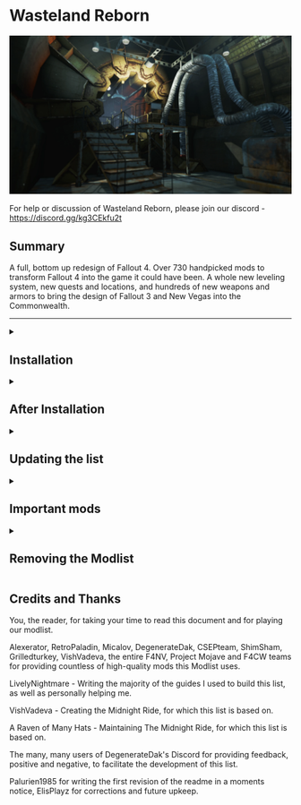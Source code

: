# Wasteland Reborn
![alt text](https://raw.githubusercontent.com/Camora0/Wasteland-Reborn/main/WastelandRebornImage.webp)

For help or discussion of Wasteland Reborn, please join our discord - https://discord.gg/kg3CEkfu2t

## Summary

A full, bottom up redesign of Fallout 4. Over 730 handpicked mods to transform Fallout 4 into the game it could have been. A whole new leveling system, new quests and locations, and hundreds of new weapons and armors to bring the design of Fallout 3 and New Vegas into the Commonwealth. 

---

<details>
<summary><h2>Installation</h2></summary>

### Pre-Installation

Do note that you MUST use ***FULL (ALL DLC, except high-res textures) LATEST*** Steam version of Fallout 4 because we've said so. Not up for debates.

These steps are only needed if you are installing Wasteland Reborn for the first time.

#### Microsoft Visual C++ Redistributable Package

You most likely already have this installed. The package is required for MO2, and you can download it from [Microsoft](https://support.microsoft.com/en-us/help/2977003/the-latest-supported-visual-c-downloads). Download the x64 version under "Visual Studio 2015, 2017 and 2019". [Direct link](https://aka.ms/vs/16/release/vc_redist.x64.exe) if the other link doesn't work.

#### Turn off Steam updates

To turn off Steam automatically updating the game for you, head over to the Properties window, navigate to the _Updates_ tab and change _Automatic updates_ to _Only update this game when I launch it_.

**This game does use a Stock Game Folder, so it should be fine in the event of an update, but it is still best practice to turn it off.**

#### Cleaning Fallout 4

It is highly recommended to uninstall the game through Steam, delete the game folder, and reinstall it. It is also recommended to delete the `Fallout4` folder in `Documents/My Games/`.

#### Starting Fallout 4

After you have done everything above and have a clean Fallout 4 game folder, start the Launcher and let it do the initial graphics check. Do not worry about this part, as the installation will replace these graphics settings, then Start Fallout 4. 

Once the Main Menu has loaded you may exit. After doing this, do not play Fallout 4 again using the Launcher, as it will revert your .ini files and could mess up your settings.

### Wabbajack

#### Preparations

Download the latest version of Wabbajack [here](https://github.com/wabbajack-tools/wabbajack/releases) and place the `Wabbajack.exe` file in a folder. This folder **must not** be in your Desktop, Downloads, or Program Files folder. It's best to create a Wabbajack folder at the root level, like `C:/Wabbajack.`

#### Download and Installation

The download and installation of Wasteland Reborn process may take a long time, depending on your system. To speed up this process it is advised to place the working folder on an SSD.

1. Open Wabbajack.
2. Click `Browse Modlists` then click the dropdown menu on top and select `Fallout 4` (don't forget to tick `Show Unofficial Lists`), and download Wasteland Reborn from the Modlist Gallery.
3. Set your download and installation paths. The recommended Installation Path is a blank folder at the root of a drive, such as C:\Wasteland Reborn. The download path will update automatically. There's an option to put the download folder on another drive, for example an HDD, while the instance stays on an SSD.
5. Then click the Go/Begin button.
6. Wait for Wabbajack to finish. It may take awhile, depending on your internet speed and if you are using an SSD or HDD.

While this is happening, the developer team suggests to download the mods that ***WILL*** cause issues later down the line if one does not download them before the end of the download phase *(these are linked below)*.

#### Problems with Wabbajack

If you run into download issues with Wabbajack, it is recommended to re-running Wabbajack before posting anything. Wabbajack will continue where it left off, so you will not have to start over.

#### Could not download...

If you have issues with files not downloading, manually download the files and drop them inside of the Download folder, then re-run Wabbajack. Once Wabbajack detects the missing and failed to download files it will finish the setup process.

Current files known to have issues:
1. [Colt Single Action Army - F4NV Discord](https://discord.com/invite/f4nv) 
2. [Anti-Material Rifle - F4NV Discord](https://discord.com/invite/f4nv)

You must join the F4NV Discord in order to download the AMR and CSAA files. Once you have joined, go to the ***F4NV News and Announcements*** tab and click on ***released-F4NV-content***. Then scroll up until you find those two files. They are located right under the **.45 Auto Pistol (Colt M1911)** mod.


</details>

<details>
<summary><h2>After Installation</h2></summary>

### Modifying INIs

To ensure the proper settings are enabled, you need to run Bethini. Launch it through the dropdown menu in Mod Organizer 2.. 

#### Setting BethINI Pie up incase it is not set up automatically:
1. Set the Game Path to: "(Your install folder)\Stock Game and make sure to select ***Fallout4.exe***";
2. Set the INI Path to: "(Your install folder)\profiles\Wasteland Reborn";
3. Use the Restore Backup if you want to use your backed up INIs again. 

#### While Bethini is open, change the following settings, if they are not already set up:
+ Change the resolution of the game (I use a 1440p monitor, and the inis are set as such.) , display mode (default should be set and left at Borderless Windowed);
+ Set the presets to Bethini Presets, and press the High button.
+ Apply the recommended tweaks as well. Then save your settings.

### Saving on disk space ***(Highly OPTIONAL)***

After a successful download deleting the ***downloads*** folder's content is safe. 
Note: If the user does end up cleaning the folder, a redownload ***WILL*** be in order if they do end up deciding to update. As the modpack in the very first phase (open beta) expect to be bombarded with updates of any caliber.

### How to start up Wasteland Reborn

First, open root folder and navigate to the "Preset Save Games" folder. Copy these files inside directly into profiles/Wasteland Reborn/saves. Make a saves folder if it is not already there. Head over to the installation folder, locate the .exe file `ModOrganizer.exe` and launch it. Once it launches, there will be a drop-down box on the upper right and a big run button right next to it. Ensure it is set to `F4SE` select it in the drop-down box, and then click the run button which. You have to run `F4SE` through Mod Organizer 2 in order to load the mods correctly as Mod Organizer handles some mods via VFS (Virtual File System).

***You must use the Preset Saves to get the intended experience of this list.***

When using the preset saves, make sure to change your SPECIAL stats. This should prompt the game to reset your Tagged skills and traits the next time you open your Pip-Boy.

When you reach the surface, you will be prompted to Inject LIF forms into the Leveled lists. Select inject. 

Next the game will ask you about LAERs. Inject these as well.

Finally, you'll be given a magazine on backpacks. When the pop-up prompt appears, select the default option.


</details>

<details>
<summary><h2>Updating the list</h2></summary>

If Wasteland Reborn receives an update, please check the Changelog before doing anything.

**Wabbajack will delete all files that are not part of the Modlist when updating!**

This means that if you added any of your own mods into the Modlist, they will be deleted. In the future we will provide details on how to prevent files from being deleted once the most common issues are fixes.

Updating is like installing the modlist. You only have to make sure that you select the same paths and tick the _overwrite existing Modlist_ button (typically Wabbajack already selects the folders but it is recommended to make sure they're correct before continuing).


</details>

<details>
<summary><h2>Important mods</h2></summary>

Further annotated in-depth in the [key mod/configuration guide](https://github.com/Camora0/Wasteland-Reborn/blob/main/KEY_FEATURES.md).

### Gameplay

1. [Classic Radiation Poisoning 2](https://www.nexusmods.com/fallout4/mods/48185)
2. [Immersive Animation Framework](https://www.nexusmods.com/fallout4/mods/50555)
3. [SCOURGE - Unleveled and Standardised NPC Stats](https://www.nexusmods.com/fallout4/mods/60917)
4. [Silent Protagonist F4SE](https://www.nexusmods.com/fallout4/mods/61732)
5. [Dak's Weapon Rebalance (Damage Overhaul and Leveled Lists](https://www.nexusmods.com/fallout4/mods/77613)
6. [You Are Exceptional - Skills and Perk Overhaul v1.05h](https://www.nexusmods.com/fallout4/mods/76739)

### Quests
1. [CSEP Presents Brothers in Arms Return Of The Outcasts - Mini DLC Sized Quest Mod](https://www.nexusmods.com/fallout4/mods/73657)
2. [CSEP Presents Commonwealth Killer - Quest Mod](https://www.nexusmods.com/fallout4/mods/61305)
3. [CSEP Presents Loaded Bases - Quest Mod](https://www.nexusmods.com/fallout4/mods/70031)
4. [Fallout 4 - Point Lookout](https://www.nexusmods.com/fallout4/mods/60330)
5. [Fourville](https://www.nexusmods.com/fallout4/mods/43979)
6. [South of the Sea - Atoms Storm](https://www.nexusmods.com/fallout4/mods/63152)

### New things
1. [Capital Wasteland Robot Pack](https://www.nexusmods.com/fallout4/mods/52147)
2. [Capital Wasteland Raider Pack](https://www.nexusmods.com/fallout4/mods/50007)
3. [DC and West Coast Supermutants](https://www.nexusmods.com/fallout4/mods/49680)
4. [Mojave Cazadores](https://www.nexusmods.com/fallout4/mods/57161)
5. [Mutant Menagerie - Life Finds A Way](https://www.nexusmods.com/fallout4/mods/68187)
+ 100s of new armors and weapons


</details>

<details>
<summary><h2>Removing the Modlist</h2></summary>

To uninstall Wasteland Reborn simply delete the install folder.

</details>

## Credits and Thanks

You, the reader, for taking your time to read this document and for playing our modlist.

Alexerator, RetroPaladin, Micalov, DegenerateDak, CSEPteam, ShimSham, Grilledturkey, VishVadeva, the entire F4NV, Project Mojave and F4CW teams for providing countless of high-quality mods this Modlist uses.

LivelyNightmare - Writing the majority of the guides I used to build this list, as well as personally helping me.

VishVadeva - Creating the Midnight Ride, for which this list is based on.

A Raven of Many Hats - Maintaining The Midnight Ride, for which this list is based on.

The many, many users of DegenerateDak's Discord for providing feedback, positive and negative, to facilitate the development of this list.

Palurien1985 for writing the first revision of the readme in a moments notice, ElisPlayz for corrections and future upkeep.
